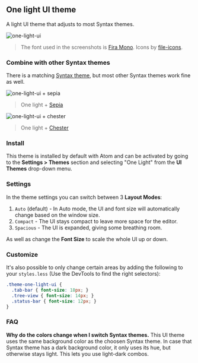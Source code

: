 ## One light UI theme

A light UI theme that adjusts to most Syntax themes.

![one-light-ui](https://cloud.githubusercontent.com/assets/378023/6980108/fb10eec2-da27-11e4-9e52-7f4115044a97.png)

> The font used in the screenshots is [Fira Mono](https://github.com/mozilla/Fira). Icons by [file-icons](https://atom.io/packages/file-icons).

### Combine with other Syntax themes

There is a matching [Syntax theme](https://atom.io/themes/one-light-syntax), but most other Syntax themes work fine as well.

![one-light-ui + sepia](https://cloud.githubusercontent.com/assets/378023/6980110/fc59aca6-da27-11e4-963c-7ecd8400b2c0.png)
> One light + [Sepia](https://atom.io/themes/sepia-syntax)

![one-light-ui + chester](https://cloud.githubusercontent.com/assets/378023/6980109/fb13e384-da27-11e4-8324-8d8ee2de5ad5.png)
> One light + [Chester](https://atom.io/themes/chester-atom-syntax)

### Install

This theme is installed by default with Atom and can be activated by going to the __Settings > Themes__ section and selecting "One Light" from the __UI Themes__ drop-down menu.

### Settings

In the theme settings you can switch between 3 __Layout Modes__:

1. `Auto` (default) - In Auto mode, the UI and font size will automatically change based on the window size.
2. `Compact` - The UI stays compact to leave more space for the editor.
3. `Spacious` - The UI is expanded, giving some breathing room.

As well as change the __Font Size__ to scale the whole UI up or down.

### Customize

It's also possible to only change certain areas by adding the following to your `styles.less` (Use the DevTools to find the right selectors):

```css
.theme-one-light-ui {
  .tab-bar { font-size: 18px; }
  .tree-view { font-size: 14px; }
  .status-bar { font-size: 12px; }
}
```

### FAQ

__Why do the colors change when I switch Syntax themes.__
This UI theme uses the same background color as the choosen Syntax theme. In case that Syntax theme has a dark background color, it only uses its hue, but otherwise stays light. This lets you use light-dark combos.
